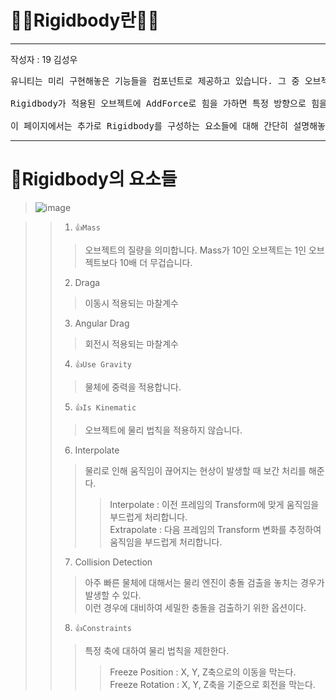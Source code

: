 # 👷‍♂️Rigidbody란👷‍♀️

---
작성자 : 19 김성우

<pre>
유니티는 미리 구현해놓은 기능들을 컴포넌트로 제공하고 있습니다. 그 중 오브젝트에 물리 법칙을 적용시켜주는 컴포넌트가 바로 Rigidbody입니다.<br>
Rigidbody가 적용된 오브젝트에 AddForce로 힘을 가하면 특정 방향으로 힘을 가할 수 있습니다.<br>
이 페이지에서는 추가로 Rigidbody를 구성하는 요소들에 대해 간단히 설명해놓았으며 자주 쓰이는 속성들에 대해서는 제목에 블럭처리를 했습니다.
</pre>

---

# 🧺Rigidbody의 요소들
> ![image](./rig_pic/rig1.png) <br>

>> 1. `👍Mass`
>>> 오브젝트의 질량을 의미합니다. Mass가 10인 오브젝트는 1인 오브젝트보다 10배 더 무겁습니다.
>> 2. Draga
>>> 이동시 적용되는 마찰계수
>> 3. Angular Drag
>>> 회전시 적용되는 마찰계수
>> 4. `👍Use Gravity`
>>> 물체에 중력을 적용합니다.
>> 5. `👍Is Kinematic`
>>> 오브젝트에 물리 법칙을 적용하지 않습니다.
>> 6. Interpolate
>>> 물리로 인해 움직임이 끊어지는 현상이 발생할 때 보간 처리를 해준다.
>>>> Interpolate : 이전 프레임의 Transform에 맞게 움직임을 부드럽게 처리합니다.<br>
>>>> Extrapolate : 다음 프레임의 Transform 변화를 추정하여 움직임을 부드럽게 처리합니다.
>> 7. Collision Detection
>>> 아주 빠른 물체에 대해서는 물리 엔진이 충돌 검출을 놓치는 경우가 발생할 수 있다.<br>
>>> 이런 경우에 대비하여 세밀한 충돌을 검출하기 위한 옵션이다.
>> 8. `👍Constraints`
>>> 특정 축에 대하여 물리 법칙을 제한한다.
>>>> Freeze Position : X, Y, Z축으로의 이동을 막는다.<br>
>>>> Freeze Rotation : X, Y, Z축을 기준으로 회전을 막는다.

